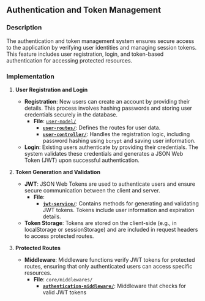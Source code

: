 ## Authentication and Token Management

### Description
The authentication and token management system ensures secure access to the application by verifying user identities and managing session tokens. This feature includes user registration, login, and token-based authentication for accessing protected resources.

### Implementation

1. **User Registration and Login**
   - **Registration**: New users can create an account by providing their details. This process involves hashing passwords and storing user credentials securely in the database.
     - **File**: [`user-model/`](../server/src/api/user-model/)
       - **[`user-routes/`](../server/src/api/user-model/user.routes.ts)**: Defines the routes for user data.
       - **[`user-controller/`](../server/src/api/user-model/user.controller.ts)**: Handles the registration logic, including password hashing using `bcrypt` and saving user information.
   - **Login**: Existing users authenticate by providing their credentials. The system validates these credentials and generates a JSON Web Token (JWT) upon successful authentication.
   
2. **Token Generation and Validation**
   - **JWT**: JSON Web Tokens are used to authenticate users and ensure secure communication between the client and server.
     - **File**: 
       - **[`jwt-service/`](../server/src/core/services/jwt.service.ts)**: Contains methods for generating and validating JWT tokens. Tokens include user information and expiration details.
   - **Token Storage**: Tokens are stored on the client-side (e.g., in localStorage or sessionStorage) and are included in request headers to access protected routes.

3. **Protected Routes**
   - **Middleware**: Middleware functions verify JWT tokens for protected routes, ensuring that only authenticated users can access specific resources.
     - **File**: `core/middlewares/`
       - **[`authentication-middleware/`](../server/src/core/middlewares/authentication.middleware.ts)**: Middleware that checks for valid JWT tokens

